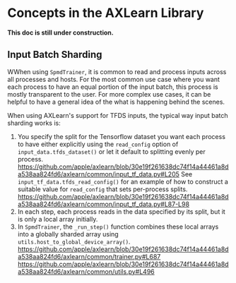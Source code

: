 # Concepts in the AXLearn Library

**This doc is still under construction.**


## Input Batch Sharding

WWhen using `SpmdTrainer`, it is common to read and process inputs across all processes and hosts. For the most common use case where you want each process to have an equal portion of the input batch, this process is mostly transparent to the user. For more complex use cases, it can be helpful to have a general idea of the what is happening behind the scenes.

When using AXLearn's support for TFDS inputs, the typical way input batch sharding works is:

1. You specify the split for the Tensorflow dataset you want each process to have either explicitly using the `read_config` option of `input_data.tfds_dataset()` or let it default to splitting evenly per process.
https://github.com/apple/axlearn/blob/30e19f261638dc74f14a44461a8da538aa824fd6/axlearn/common/input_tf_data.py#L205
See `input_tf_data.tfds_read_config()` for an example of how to construct a suitable value for `read_config` that sets per-process splits.
https://github.com/apple/axlearn/blob/30e19f261638dc74f14a44461a8da538aa824fd6/axlearn/common/input_tf_data.py#L87-L98
2. In each step, each process reads in the data specified by its split, but it is only a local array initially.
3. In `SpmdTrainer`, the `_run_step()` function combines these local arrays into a globally sharded array using `utils.host_to_global_device_array()`.
https://github.com/apple/axlearn/blob/30e19f261638dc74f14a44461a8da538aa824fd6/axlearn/common/trainer.py#L687
https://github.com/apple/axlearn/blob/30e19f261638dc74f14a44461a8da538aa824fd6/axlearn/common/utils.py#L496
